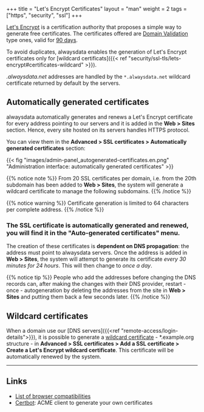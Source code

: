 +++
title = "Let's Encrypt Certificates"
layout = "man"
weight = 2
tags = ["https", "security", "ssl"]
+++

[Let's Encrypt](https://letsencrypt.org) is a certification authority that proposes a simple way to generate free certificates. The certificates offered are [Domain Validation](https://en.wikipedia.org/wiki/Domain-validated_certificate) type ones, valid for [90 days](https://letsencrypt.org/2015/11/09/why-90-days.html).

To avoid duplicates, alwaysdata enables the generation of Let's Encrypt certificates only for [wildcard certificats]({{< ref "security/ssl-tls/lets-encrypt#certificates-wildcard" >}}).

*.alwaysdata.net* addresses are handled by the `*.alwaysdata.net` wildcard certificate returned by default by the servers.

## Automatically generated certificates

alwaysdata automatically generates and renews a Let's Encrypt certificate for every address pointing to our servers and it is added in the **Web > Sites** section. Hence, every site hosted on its servers handles HTTPS protocol.

You can view them in the **Advanced > SSL certificates > Automatically generated certificates** section:

{{< fig "images/admin-panel_autogenerated-certificates.en.png" "Administration interface: automatically generated certificates" >}}

{{% notice note %}}
From 20 SSL certificates per domain, i.e. from the 20th subdomain has been added to **Web > Sites**, the system will generate a wildcard certificate to manage the following subdomains.
{{% /notice %}}

{{% notice warning %}}
Certificate generation is limited to 64 characters per complete address.
{{% /notice %}}

### The SSL certificate is automatically generated and renewed, you will find it in the "Auto-generated certificates" menu.

The creation of these certificates is **dependent on DNS propagation**: the address must point to alwaysdata servers. Once the address is added in **Web > Sites**, the system will attempt to generate its certificate *every 30 minutes for 24 hours*. This will then change to *once a day*.

{{% notice tip %}}
People who add the addresses before changing the DNS records can, after making the changes with their DNS provider, restart - once - autogeneration by deleting the addresses from the site in **Web > Sites** and putting them back a few seconds later.
{{% /notice %}}


## Wildcard certificates

When a domain use our [DNS servers]({{<ref "remote-access/login-details">}}), it is possible to generate a [wildcard certificate](https://en.wikipedia.org/wiki/Wildcard_certificate) - *.example.org structure - in **Advanced > SSL certificates > Add a SSL certificate > Create a Let's Encrypt  wildcard certificate**. This certificate will be automatically renewed by the system.

---
## Links

- [List of browser compatibilities](https://letsencrypt.org/docs/certificate-compatibility/)
- [Certbot](https://certbot.eff.org/): ACME client to generate your own certificates
